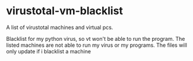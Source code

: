# virustotal-vm-blacklist
A list of virustotal machines and virtual pcs.


Blacklist for my python virus, so vt won't be able to run the program.
The listed machines are not able to run my virus or my programs.
The files will only update if i blacklist a machine
